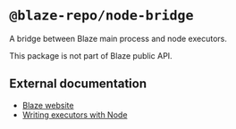 # `@blaze-repo/node-bridge`

A bridge between Blaze main process and node executors.

This package is not part of Blaze public API.

## External documentation

- [Blaze website](https://blaze-monorepo.dev)
- [Writing executors with Node](https://blaze-monorepo.dev/docs/executors/languages/node)